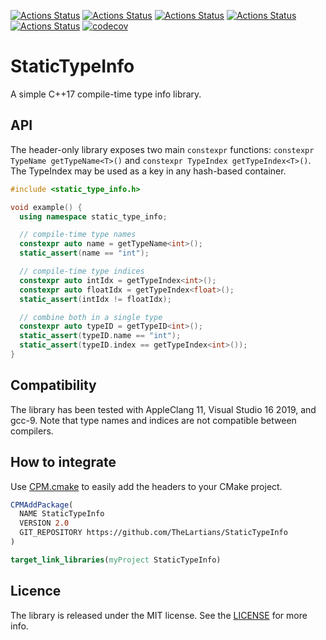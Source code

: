 [![Actions Status](https://github.com/TheLartians/StaticTypeInfo/workflows/MacOS/badge.svg)](https://github.com/TheLartians/StaticTypeInfo/actions)
[![Actions Status](https://github.com/TheLartians/StaticTypeInfo/workflows/Windows/badge.svg)](https://github.com/TheLartians/StaticTypeInfo/actions)
[![Actions Status](https://github.com/TheLartians/StaticTypeInfo/workflows/Ubuntu/badge.svg)](https://github.com/TheLartians/StaticTypeInfo/actions)
[![Actions Status](https://github.com/TheLartians/StaticTypeInfo/workflows/Style/badge.svg)](https://github.com/TheLartians/StaticTypeInfo/actions)
[![Actions Status](https://github.com/TheLartians/StaticTypeInfo/workflows/Install/badge.svg)](https://github.com/TheLartians/StaticTypeInfo/actions)
[![codecov](https://codecov.io/gh/TheLartians/StaticTypeInfo/branch/master/graph/badge.svg)](https://codecov.io/gh/TheLartians/StaticTypeInfo)

# StaticTypeInfo

A simple C++17 compile-time type info library. 

## API

The header-only library exposes two main `constexpr` functions: `constexpr TypeName getTypeName<T>()` and `constexpr TypeIndex getTypeIndex<T>()`.
The TypeIndex may be used as a key in any hash-based container.

```cpp
#include <static_type_info.h>

void example() {
  using namespace static_type_info;

  // compile-time type names
  constexpr auto name = getTypeName<int>();
  static_assert(name == "int");

  // compile-time type indices
  constexpr auto intIdx = getTypeIndex<int>();
  constexpr auto floatIdx = getTypeIndex<float>();
  static_assert(intIdx != floatIdx);

  // combine both in a single type
  constexpr auto typeID = getTypeID<int>();
  static_assert(typeID.name == "int");
  static_assert(typeID.index == getTypeIndex<int>());
}
```

## Compatibility

The library has been tested with AppleClang 11, Visual Studio 16 2019, and gcc-9.
Note that type names and indices are not compatible between compilers.

## How to integrate

Use [CPM.cmake](https://github.com/TheLartians/CPM.cmake) to easily add the headers to your CMake project.

```cmake
CPMAddPackage(
  NAME StaticTypeInfo
  VERSION 2.0
  GIT_REPOSITORY https://github.com/TheLartians/StaticTypeInfo
)

target_link_libraries(myProject StaticTypeInfo)
```

## Licence

The library is released under the MIT license.
See the [LICENSE](LICENSE) for more info.

